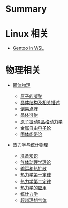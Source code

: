 # Summary

# Linux 相关




+ [Gentoo In WSL](./linux/Gentoo_in_WSL.md)

# 物理相关

+ [固体物理]()
  + [原子的凝聚](./solid_state_physics/chapter_1.md)
  + [晶体结构及相关描述](./solid_state_physics/chapter_2.md)
  + [倒易点阵](./solid_state_physics/chapter_3.md)
  + [晶体衍射](./solid_state_physics/chapter_4.md)
  + [原子振动&晶格动力学](./solid_state_physics/chapter_5.md)
  + [金属自由电子论](./solid_state_physics/chapter_6.md)
  + [固体能带论](./solid_state_physics/chapter_7.md)

+ [热力学与统计物理]()
  + [准备知识](./statistical_physics/chapter_1.md)
  + [气体动理学理论](./statistical_physics/chapter_2.md)
  + [输运和热扩散](./statistical_physics/chapter_3.md)
  + [热力学第一定律](./statistical_physics/chapter_4.md)
  + [热力学第二定律](./statistical_physics/chapter_5.md)
  + [热力学的应用](./statistical_physics/chapter_6.md)
  + [统计力学](./statistical_physics/chapter_7.md)
  + [超越理想气体](./statistical_physics/chapter_8.md)

